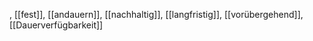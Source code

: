 , [[fest]], [[andauern]], [[nachhaltig]], [[langfristig]], [[vorübergehend]], [[Dauerverfügbarkeit]]